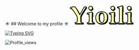 :sunny: ## Welcome to my profile :sunny:
![Header](https://github.com/Yioili/Yioili/blob/main/assets/ggif.gif)

[![Typing SVG](https://readme-typing-svg.demolab.com?font=Fira+Code&pause=1000&color=FDE910&width=435&lines=My+name+is+Yana+and+I`m+a+QA+Engineer)](https://git.io/typing-svg) 

![Profile_views](https://komarev.com/ghpvc/?username=danny-pilot&color=yellow&style=plastic)
<!--
**Yioili/Yioili** is a ✨ _special_ ✨ repository because its `README.md` (this file) appears on your GitHub profile.

Here are some ideas to get you started:

- 🔭 I’m currently working on ...
- 🌱 I’m currently learning ...
- 👯 I’m looking to collaborate on ...
- 🤔 I’m looking for help with ...
- 💬 Ask me about ...
- 📫 How to reach me: ...
- 😄 Pronouns: ...
- ⚡ Fun fact: ...
-->
